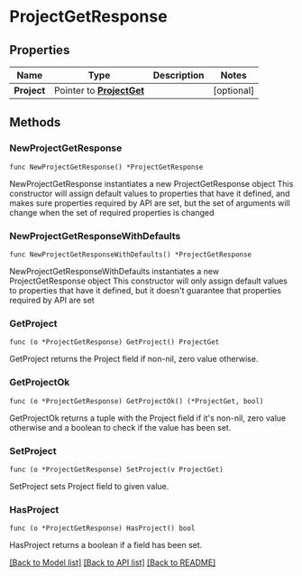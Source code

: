 # ProjectGetResponse

## Properties

Name | Type | Description | Notes
------------ | ------------- | ------------- | -------------
**Project** | Pointer to [**ProjectGet**](ProjectGet.md) |  | [optional] 

## Methods

### NewProjectGetResponse

`func NewProjectGetResponse() *ProjectGetResponse`

NewProjectGetResponse instantiates a new ProjectGetResponse object
This constructor will assign default values to properties that have it defined,
and makes sure properties required by API are set, but the set of arguments
will change when the set of required properties is changed

### NewProjectGetResponseWithDefaults

`func NewProjectGetResponseWithDefaults() *ProjectGetResponse`

NewProjectGetResponseWithDefaults instantiates a new ProjectGetResponse object
This constructor will only assign default values to properties that have it defined,
but it doesn't guarantee that properties required by API are set

### GetProject

`func (o *ProjectGetResponse) GetProject() ProjectGet`

GetProject returns the Project field if non-nil, zero value otherwise.

### GetProjectOk

`func (o *ProjectGetResponse) GetProjectOk() (*ProjectGet, bool)`

GetProjectOk returns a tuple with the Project field if it's non-nil, zero value otherwise
and a boolean to check if the value has been set.

### SetProject

`func (o *ProjectGetResponse) SetProject(v ProjectGet)`

SetProject sets Project field to given value.

### HasProject

`func (o *ProjectGetResponse) HasProject() bool`

HasProject returns a boolean if a field has been set.


[[Back to Model list]](../README.md#documentation-for-models) [[Back to API list]](../README.md#documentation-for-api-endpoints) [[Back to README]](../README.md)


